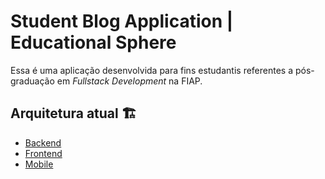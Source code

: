 # Student Blog Application | Educational Sphere
Essa é uma aplicação desenvolvida para fins estudantis referentes a pós-graduação em <i>Fullstack Development</i> na FIAP.

## Arquitetura atual 🏗️
- [Backend](/backend/)
- [Frontend](/frontend/)
- [Mobile](/mobile/)
